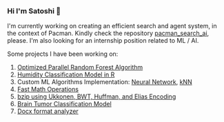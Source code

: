 ### Hi I'm Satoshi 👋

I'm currently working on creating an efficient search and agent system, in the context of Pacman. Kindly check the repository [pacman_search_ai](https://github.com/superleesa/pacman_search_ai), please.
I'm also looking for an internship position related to ML / AI.

Some projects I have been working on:

1. [Optimized Parallel Random Forest Algorithm](https://github.com/superleesa/fast_parallel_random_forest)
2. [Humidity Classification Model in R](https://github.com/superleesa/humidity_level_model)
3. Custom ML Algorithms Implementation: [Neural Network](https://github.com/superleesa/neural_network), [kNN](https://github.com/superleesa/knn)
4. [Fast Math Operations](https://github.com/superleesa/math)
5. [bzip using Ukkonen, BWT, Huffman, and Elias Encoding](https://github.com/superleesa/bzip)
6. [Brain Tumor Classification Model](https://github.com/superleesa/brain_tumor_classification_model)
7. [Docx format analyzer](https://github.com/superleesa/docs_format_checker)

